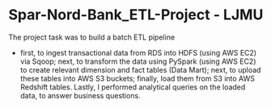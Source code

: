 # Spar-Nord-Bank_ETL-Project - LJMU

The project task was to build a batch ETL pipeline 
- first, to ingest transactional data from RDS into HDFS (using AWS EC2) via Sqoop;
next, to transform the data using PySpark (using AWS EC2) to create relevant dimension and fact tables (Data Mart);
next, to upload these tables into AWS S3 buckets; 
finally, load them from S3 into AWS Redshift tables.
Lastly, I performed analytical queries on the loaded data, to answer business questions.
